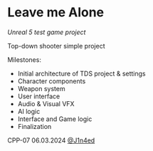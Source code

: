 # Leave me Alone
*Unreal 5 test game project*

Top-down shooter simple project

Milestones:

- Initial architecture of TDS project & settings
- Character components
- Weapon system
- User interface
- Audio & Visual VFX
- AI logic
- Interface and Game logic
- Finalization

CPP-07
06.03.2024
[@J1n4ed](https://github.com/J1n4ed)
